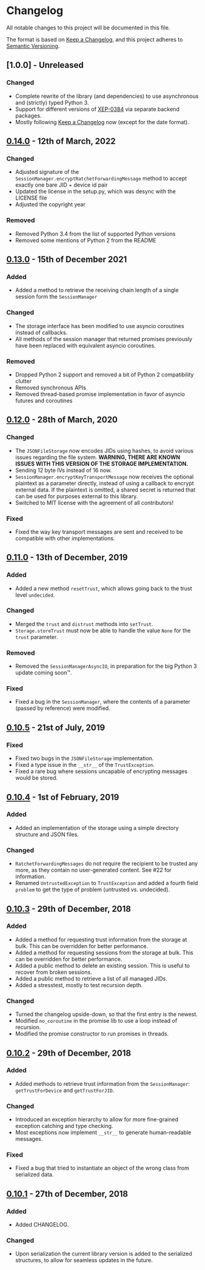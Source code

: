 # Changelog

All notable changes to this project will be documented in this file.

The format is based on [Keep a Changelog](https://keepachangelog.com/en/1.0.0/), and this project adheres to [Semantic Versioning](https://semver.org/spec/v2.0.0.html).

## [1.0.0] - Unreleased

### Changed
- Complete rewrite of the library (and dependencies) to use asynchronous and (strictly) typed Python 3.
- Support for different versions of [XEP-0384](https://xmpp.org/extensions/xep-0384.html) via separate backend packages.
- Mostly following [Keep a Changelog](https://keepachangelog.com/en/1.0.0/) now (except for the date format).

## [0.14.0] - 12th of March, 2022

### Changed
- Adjusted signature of the `SessionManager.encryptRatchetForwardingMessage` method to accept exactly one bare JID + device id pair
- Updated the license in the setup.py, which was desync with the LICENSE file
- Adjusted the copyright year

### Removed
- Removed Python 3.4 from the list of supported Python versions
- Removed some mentions of Python 2 from the README

## [0.13.0] - 15th of December 2021

### Added
- Added a method to retrieve the receiving chain length of a single session form the `SessionManager`

### Changed
- The storage interface has been modified to use asyncio coroutines instead of callbacks.
- All methods of the session manager that returned promises previously have been replaced with equivalent asyncio coroutines.

### Removed
- Dropped Python 2 support and removed a bit of Python 2 compatibility clutter
- Removed synchronous APIs
- Removed thread-based promise implementation in favor of asyncio futures and coroutines

## [0.12.0] - 28th of March, 2020

### Changed
- The `JSONFileStorage` now encodes JIDs using hashes, to avoid various issues regarding the file system. **WARNING, THERE ARE KNOWN ISSUES WITH THIS VERSION OF THE STORAGE IMPLEMENTATION.**
- Sending 12 byte IVs instead of 16 now.
- `SessionManager.encryptKeyTransportMessage` now receives the optional plaintext as a parameter directly, instead of using a callback to encrypt external data. If the plaintext is omitted, a shared secret is returned that can be used for purposes external to this library.
- Switched to MIT license with the agreement of all contributors!

### Fixed
- Fixed the way key transport messages are sent and received to be compatible with other implementations.

## [0.11.0] - 13th of December, 2019

### Added
- Added a new method `resetTrust`, which allows going back to the trust level `undecided`.

### Changed
- Merged the `trust` and `distrust` methods into `setTrust`.
- `Storage.storeTrust` must now be able to handle the value `None` for the `trust` parameter.

### Removed
- Removed the `SessionManagerAsyncIO`, in preparation for the big Python 3 update coming soon™.

### Fixed
- Fixed a bug in the `SessionManager`, where the contents of a parameter (passed by reference) were modified.

## [0.10.5] - 21st of July, 2019

### Fixed
- Fixed two bugs in the `JSONFileStorage` implementation.
- Fixed a type issue in the `__str__` of the `TrustException`.
- Fixed a rare bug where sessions uncapable of encrypting messages would be stored.

## [0.10.4] - 1st of February, 2019

### Added
- Added an implementation of the storage using a simple directory structure and JSON files.

### Changed
- `RatchetForwardingMessages` do not require the recipient to be trusted any more, as they contain no user-generated content. See #22 for information.
- Renamed `UntrustedException` to `TrustException` and added a fourth field `problem` to get the type of problem (untrusted vs. undecided).

## [0.10.3] - 29th of December, 2018

### Added
- Added a method for requesting trust information from the storage at bulk. This can be overridden for better performance.
- Added a method for requesting sessions from the storage at bulk. This can be overridden for better performance.
- Added a public method to delete an existing session. This is useful to recover from broken sessions.
- Added a public method to retrieve a list of all managed JIDs.
- Added a stresstest, mostly to test recursion depth.

### Changed
- Turned the changelog upside-down, so that the first entry is the newest.
- Modified `no_coroutine` in the promise lib to use a loop instead of recursion.
- Modified the promise constructor to run promises in threads.

## [0.10.2] - 29th of December, 2018

### Added
- Added methods to retrieve trust information from the `SessionManager`: `getTrustForDevice` and `getTrustForJID`.

### Changed
- Introduced an exception hierarchy to allow for more fine-grained exception catching and type checking.
- Most exceptions now implement `__str__` to generate human-readable messages.

### Fixed
- Fixed a bug that tried to instantiate an object of the wrong class from serialized data.

## [0.10.1] - 27th of December, 2018

### Added
- Added CHANGELOG.

### Changed
- Upon serialization the current library version is added to the serialized structures, to allow for seamless updates in the future.

[Unreleased]: https://github.com/Syndace/python-omemo/compare/v0.14.0...HEAD
[0.14.0]: https://github.com/Syndace/python-omemo/compare/v0.13.0...v0.14.0
[0.13.0]: https://github.com/Syndace/python-omemo/compare/v0.12.0...v0.13.0
[0.12.0]: https://github.com/Syndace/python-omemo/compare/v0.11.0...v0.12.0
[0.11.0]: https://github.com/Syndace/python-omemo/compare/v0.10.5...v0.11.0
[0.10.5]: https://github.com/Syndace/python-omemo/compare/v0.10.4...v0.10.5
[0.10.4]: https://github.com/Syndace/python-omemo/compare/v0.10.3...v0.10.4
[0.10.3]: https://github.com/Syndace/python-omemo/compare/v0.10.2...v0.10.3
[0.10.2]: https://github.com/Syndace/python-omemo/compare/v0.10.1...v0.10.2
[0.10.1]: https://github.com/Syndace/python-omemo/releases/tag/v0.10.1
